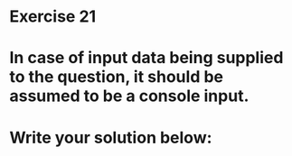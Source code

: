 # Exercise 21
# In case of input data being supplied to the question, it should be assumed to be a console input.



# Write your solution below:
